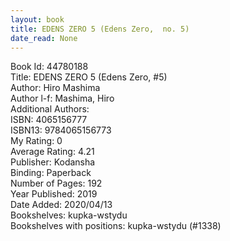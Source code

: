 ```yaml
---
layout: book
title: EDENS ZERO 5 (Edens Zero,  no. 5)
date_read: None
---
```


Book Id: 44780188<br />
Title: EDENS ZERO 5 (Edens Zero, #5)<br />
Author: Hiro Mashima<br />
Author l-f: Mashima, Hiro<br />
Additional Authors: <br />
ISBN: 4065156777<br />
ISBN13: 9784065156773<br />
My Rating: 0<br />
Average Rating: 4.21<br />
Publisher: Kodansha<br />
Binding: Paperback<br />
Number of Pages: 192<br />
Year Published: 2019<br />
Date Added: 2020/04/13<br />
Bookshelves: kupka-wstydu<br />
Bookshelves with positions: kupka-wstydu (#1338)<br />

